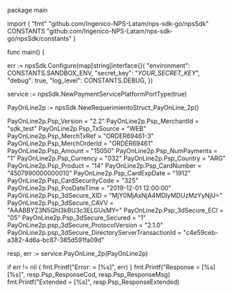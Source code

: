package main

import (
    "fmt"
    "github.com/Ingenico-NPS-Latam/nps-sdk-go/npsSdk"
    CONSTANTS "github.com/Ingenico-NPS-Latam/nps-sdk-go/npsSdk/constants"
)

func main() {

err := npsSdk.Configure(map[string]interface{}(
    "environment": CONSTANTS.SANDBOX_ENV,
    "secret_key": "_YOUR_SECRET_KEY_",
    "debug": true,
    "log_level": CONSTANTS.DEBUG,
})

service := npsSdk.NewPaymentServicePlatformPortType(true)

PayOnLine2p := npsSdk.NewRequerimientoStruct_PayOnLine_2p()

PayOnLine2p.Psp_Version = "2.2"
PayOnLine2p.Psp_MerchantId = "sdk_test"
PayOnLine2p.Psp_TxSource = "WEB"
PayOnLine2p.Psp_MerchTxRef = "ORDER69461-3"
PayOnLine2p.Psp_MerchOrderId = "ORDER69461"
PayOnLine2p.Psp_Amount = "15050"
PayOnLine2p.Psp_NumPayments = "1"
PayOnLine2p.Psp_Currency = "032"
PayOnLine2p.Psp_Country = "ARG"
PayOnLine2p.Psp_Product = "14"
PayOnLine2p.Psp_CardNumber = "4507990000000010"
PayOnLine2p.Psp_CardExpDate = "1912"
PayOnLine2p.Psp_CardSecurityCode = "325"
PayOnLine2p.Psp_PosDateTime = "2019-12-01 12:00:00"
PayOnLine2p.Psp_3dSecure_XID = "MjY0MjAxNjA4MDIyMDUzMzYyNjU="
PayOnLine2p.Psp_3dSecure_CAVV = "AAABBYZ3N5Qhl3kBU3c3ELGUsMY="
PayOnLine2p.Psp_3dSecure_ECI = "05"
PayOnLine2p.Psp_3dSecure_Secured = "1"
PayOnLine2p.psp_3dSecure_ProtocolVersion = "2.1.0"
PayOnLine2p.psp_3dSecure_DirectoryServerTransactionId = "c4e59ceb-a382-4d6a-bc87-385d591fa09d"

resp, err := service.PayOnLine_2p(PayOnLine2p)

if err != nil {
    fmt.Printf("Error: = [%s]", err)
}
fmt.Printf("Response = [%s] [%s]", resp.Psp_ResponseCod, resp.Psp_ResponseMsg)
fmt.Printf("Extended = [%s]", resp.Psp_ResponseExtended)
